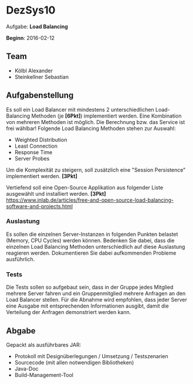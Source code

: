 # DezSys10

Aufgabe: **Load Balancing**

**Beginn**: 2016-02-12

## Team

- Kölbl Alexander
- Steinkellner Sebastian

## Aufgabenstellung

Es soll ein Load Balancer mit mindestens 2 unterschiedlichen Load-Balancing Methoden (je **[6Pkt]**) implementiert werden.
Eine Kombination von mehreren Methoden ist möglich. Die Berechnung bzw. das Service ist frei wählbar!
Folgende Load Balancing Methoden stehen zur Auswahl:
- Weighted Distribution
- Least Connection
- Response Time
- Server Probes

Um die Komplexität zu steigern, soll zusätzlich eine "Session Persistence" implementiert werden. **[3Pkt]**

Vertiefend soll eine Open-Source Applikation aus folgender Liste ausgewählt und installiert werden. **[3Pkt]**
https://www.inlab.de/articles/free-and-open-source-load-balancing-software-and-projects.html

### Auslastung

Es sollen die einzelnen Server-Instanzen in folgenden Punkten belastet (Memory, CPU Cycles) werden können.
Bedenken Sie dabei, dass die einzelnen Load Balancing Methoden unterschiedlich auf diese Auslastung reagieren werden.
Dokumentieren Sie dabei aufkommenden Probleme ausführlich.

### Tests

Die Tests sollen so aufgebaut sein, dass in der Gruppe jedes Mitglied mehrere Server fahren und ein Gruppenmitglied mehrere Anfragen an den Load Balancer stellen. Für die Abnahme wird empfohlen, dass jeder Server eine Ausgabe mit entsprechenden Informationen ausgibt, damit die Verteilung der Anfragen demonstriert werden kann.

## Abgabe

Gepackt als ausführbares JAR:
- Protokoll mit Designüberlegungen / Umsetzung / Testszenarien
- Sourcecode (mit allen notwendigen Bibliotheken)
- Java-Doc
- Build-Management-Tool
